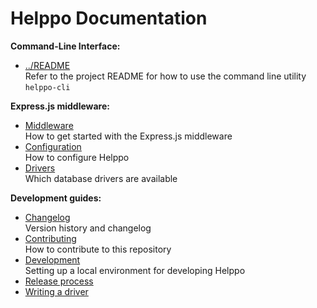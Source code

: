 # Helppo Documentation

**Command-Line Interface:**

- [../README](../README.md)<br>
  Refer to the project README for how to use the command line utility `helppo-cli`

**Express.js middleware:**

- [Middleware](Middleware.md)<br>
  How to get started with the Express.js middleware
- [Configuration](Configuration.md)<br>
  How to configure Helppo
- [Drivers](Drivers.md)<br>
  Which database drivers are available

**Development guides:**

- [Changelog](Changelog.md)<br>
  Version history and changelog
- [Contributing](Contributing.md)<br>
  How to contribute to this repository
- [Development](Development.md)<br>
  Setting up a local environment for developing Helppo
- [Release process](Release-process.md)
- [Writing a driver](Writing-a-driver.md)
